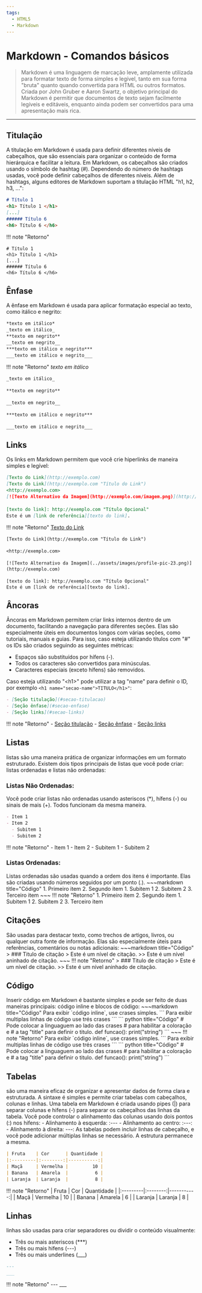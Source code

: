 ```yaml
---
tags:
  - HTML5
  - Markdown
---
```



# Markdown - Comandos básicos
> Markdown é uma linguagem de marcação leve, amplamente utilizada para formatar texto de forma simples e legível, tanto em sua forma "bruta" quanto quando convertida para HTML ou outros formatos. Criada por John Gruber e Aaron Swartz, o objetivo principal do Markdown é permitir que documentos de texto sejam facilmente legíveis e editáveis, enquanto ainda podem ser convertidos para uma apresentação mais rica.

---

<a name="secao-titulacao"></a>
<h2>Titulação</h2>
A titulação em Markdown é usada para definir diferentes níveis de cabeçalhos, que são essenciais para organizar o conteúdo de forma hierárquica e facilitar a leitura. Em Markdown, os cabeçalhos são criados usando o símbolo de hashtag (#). Dependendo do número de hashtags usadas, você pode definir cabeçalhos de diferentes níveis.
Além de hashtags, alguns editores de Markdown suportam a titulação HTML "h1, h2, h3, ...":

~~~markdown title="Código"
# Título 1
<h1> Título 1 </h1>
[...]
###### Título 6
<h6> Título 6 </h6>
~~~
!!! note "Retorno"

    # Título 1
    <h1> Título 1 </h1>
    [...]
    ###### Título 6
    <h6> Título 6 </h6>

<a name="secao-enfase"></a>
<h2>Ênfase</h2>
A ênfase em Markdown é usada para aplicar formatação especial ao texto, como itálico e negrito:

~~~markdown title="Código"
*texto em itálico*
_texto em itálico_
**texto em negrito**
__texto em negrito__
***texto em itálico e negrito***
___texto em itálico e negrito___
~~~
!!! note "Retorno"
    *texto em itálico*

    _texto em itálico_

    **texto em negrito**

    __texto em negrito__

    ***texto em itálico e negrito***

    ___texto em itálico e negrito___


<a name="secao-links"></a>
<h2>Links</h2>
Os links em Markdown permitem que você crie hiperlinks de maneira simples e legível:

~~~markdown title="Código"
[Texto do Link](http://exemplo.com)
[Texto do Link](http://exemplo.com "Título do Link")
<http://exemplo.com>
[![Texto Alternativo da Imagem](http://exemplo.com/imagem.png)](http://exemplo.com)

[texto do link]: http://exemplo.com "Título Opcional"
Este é um [link de referência][texto do link].
~~~
!!! note "Retorno"
    [Texto do Link](http://exemplo.com)
    
    [Texto do Link](http://exemplo.com "Título do Link")
    
    <http://exemplo.com>
    
    [![Texto Alternativo da Imagem](../assets/images/profile-pic-23.png)](http://exemplo.com)
    
    [texto do link]: http://exemplo.com "Título Opcional"
    Este é um [link de referência][texto do link].

<a name="secao-ancoras"></a>
<h2>Âncoras</h2>
Âncoras em Markdown permitem criar links internos dentro de um documento, facilitando a navegação para diferentes seções. Elas são especialmente úteis em documentos longos com várias seções, como tutoriais, manuais e guias.
Para isso, caso esteja utilizando titulos com "#" os IDs são criados seguindo as seguintes métricas:

- Espaços são substituídos por hífens (-).
- Todos os caracteres são convertidos para minúsculas.
- Caracteres especiais (exceto hífens) são removidos.

Caso esteja utilizando "<h1\>" pode utilizar a tag "name" para definir o ID, por exemplo `<h1 name="secao-name">TITULO</h1>"`:

~~~markdown title="Código"
- [Seção titulação](#secao-titulacao)
- [Seção ênfase](#secao-enfase)
- [Seção links](#secao-links)
~~~
!!! note "Retorno"
    - [Seção titulação](#secao-titulacao)
    - [Seção ênfase](#secao-enfase)
    - [Seção links](#secao-links)

<a name="secao-listas"></a>
<h2>Listas</h2>
listas são uma maneira prática de organizar informações em um formato estruturado. Existem dois tipos principais de listas que você pode criar: listas ordenadas e listas não ordenadas:

<h3>Listas Não Ordenadas:</h3>
Você pode criar listas não ordenadas usando asteriscos (*), hífens (-) ou sinais de mais (+). Todos funcionam da mesma maneira.


~~~markdown title="Código"
- Item 1
- Item 2
  - Subitem 1
  - Subitem 2
~~~
!!! note "Retorno"
    - Item 1
    - Item 2
        - Subitem 1
        - Subitem 2
  
<h3>Listas Ordenadas:</h3>
Listas ordenadas são usadas quando a ordem dos itens é importante. Elas são criadas usando números seguidos por um ponto (.).
~~~markdown title="Código"
1. Primeiro item
2. Segundo item
   1. Subitem 1
   2. Subitem 2
3. Terceiro item
~~~
!!! note "Retorno"
      1. Primeiro item
      2. Segundo item
         1. Subitem 1
         2. Subitem 2
      3. Terceiro item

<a name="secao-citacoes"></a>
<h2>Citações</h2>
São usadas para destacar texto, como trechos de artigos, livros, ou qualquer outra fonte de informação. Elas são especialmente úteis para referências, comentários ou notas adicionais:
~~~markdown title="Código"
> ### Titulo de citação
> Este é um nível de citação.
>> Este é um nível aninhado de citação.
~~~
!!! note "Retorno"
    > ### Titulo de citação
    > Este é um nível de citação.
    >> Este é um nível aninhado de citação.

<a name="secao-codigo"></a>
<h2>Código</h2>
Inserir código em Markdown é bastante simples e pode ser feito de duas maneiras principais: código inline e blocos de código:
~~~markdown title="Código"
Para exibir `código inline`, use crases simples.
```
Para exibir multiplas
linhas
de
código
use trés crases
```
``` python title="Código"
# Pode colocar a linguaguem ao lado das crases 
# para habilitar a coloração e 
# a tag "title" para definir o titulo.
def funcao():
  print("string")
```
~~~
!!! note "Retorno"
    Para exibir `código inline`, use crases simples.
    ```
    Para exibir multiplas
    linhas
    de
    código
    use trés crases
    ```
    ``` python title="Código"
    # Pode colocar a linguaguem ao lado das crases 
    # para habilitar a coloração e 
    # a tag "title" para definir o titulo.
    def funcao():
      print("string")
    ```

<a name="secao-tabelas"></a>
<h2>Tabelas</h2>
são uma maneira eficaz de organizar e apresentar dados de forma clara e estruturada. A sintaxe é simples e permite criar tabelas com cabeçalhos, colunas e linhas.
Uma tabela em Markdown é criada usando pipes (|) para separar colunas e hifens (-) para separar os cabeçalhos das linhas da tabela.
Você pode controlar o alinhamento das colunas usando dois pontos (:) nos hifens:
- Alinhamento à esquerda: :---
- Alinhamento ao centro: :---:
- Alinhamento à direita: ---:
As tabelas podem incluir linhas de cabeçalho, e você pode adicionar múltiplas linhas se necessário. A estrutura permanece a mesma.

~~~markdown title="Código"
| Fruta    | Cor      | Quantidade |
|:---------|:--------:|-----------:|
| Maçã     | Vermelha |         10 |
| Banana   | Amarela  |          6 |
| Laranja  | Laranja  |          8 |
~~~
!!! note "Retorno"
    | Fruta    | Cor      | Quantidade |
    |:---------|:--------:|-----------:|
    | Maçã     | Vermelha |         10 |
    | Banana   | Amarela  |          6 |
    | Laranja  | Laranja  |          8 |


<a name="secao-linhas"></a>
<h2>Linhas</h2>
linhas são usadas para criar separadores ou dividir o conteúdo visualmente:

- Três ou mais asteriscos (***)
- Três ou mais hifens (---)
- Três ou mais underlines (___)

~~~markdown title="Código"
---
___
~~~
!!! note "Retorno"
    ---
    ___
